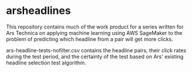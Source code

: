 # arsheadlines
This repository contains much of the work product for a series written for Ars Technica on applying machine learning using AWS SageMaker to the problem of predicting which headline from a pair will get more clicks.

ars-headline-tests-nofilter.csv contains the headline pairs, their click rates during the test period, and the certainty of the test based on Ars' existing headline selection test algorithm.
